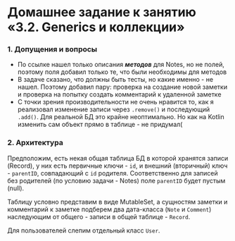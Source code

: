 # Домашнее задание к занятию «3.2. Generics и коллекции»


### 1. Допущения и вопросы

- По ссылке нашел только описания ***методов*** для Notes, но не полей, поэтому поля добавил только те, что были необходимы для методов
- В задаче сказано, что должны быть тесты, но какие именно - не нашел. Поэтому добавил пару: проверка на создание новой заметки и проверка на попытку создать комментарий к удаленной заметке
- С точки зрения производительности не очень нравится то, как я реализовал изменение записи через `.remove()` и последующий `.add()`. Для реальной БД это крайне неоптимально. Но как на Kotlin изменить сам объект прямо в таблице - не придумал(

### 2. Архитектура

Предположим, есть некая общая таблица БД в которой хранятся записи (Record), у них есть первичные ключи - `id`,
и внешний (вторичный) ключ - `parentID`, совпадающий с `id` родителя.
Соответственно для записей без родителей (по условию задачи - Notes) поле `parentID` будет пустым (null).

Таблицу условно представим в виде MutableSet, а сущностям заметки и комментарий к заметке подберем два дата-класса (`Note` и `Comment`) наследующим от общего - записи в общей таблице - `Record`.

Для пользователей слепим отдельный класс `User`. 